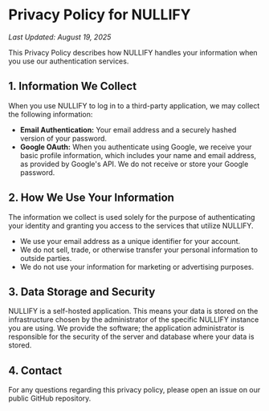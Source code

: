 # Privacy Policy for NULLIFY

*Last Updated: August 19, 2025*

This Privacy Policy describes how NULLIFY handles your information when you use our authentication services.

## 1. Information We Collect

When you use NULLIFY to log in to a third-party application, we may collect the following information:

*   **Email Authentication:** Your email address and a securely hashed version of your password.
*   **Google OAuth:** When you authenticate using Google, we receive your basic profile information, which includes your name and email address, as provided by Google's API. We do not receive or store your Google password.

## 2. How We Use Your Information

The information we collect is used solely for the purpose of authenticating your identity and granting you access to the services that utilize NULLIFY.

*   We use your email address as a unique identifier for your account.
*   We do not sell, trade, or otherwise transfer your personal information to outside parties.
*   We do not use your information for marketing or advertising purposes.

## 3. Data Storage and Security

NULLIFY is a self-hosted application. This means your data is stored on the infrastructure chosen by the administrator of the specific NULLIFY instance you are using. We provide the software; the application administrator is responsible for the security of the server and database where your data is stored.

## 4. Contact

For any questions regarding this privacy policy, please open an issue on our public GitHub repository.
